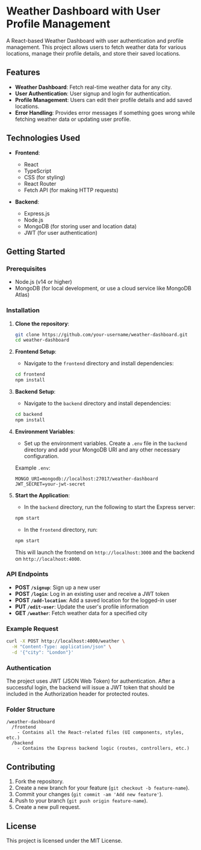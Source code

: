 # Weather Dashboard with User Profile Management

A React-based Weather Dashboard with user authentication and profile management. This project allows users to fetch weather data for various locations, manage their profile details, and store their saved locations.

## Features

- **Weather Dashboard**: Fetch real-time weather data for any city.
- **User Authentication**: User signup and login for authentication.
- **Profile Management**: Users can edit their profile details and add saved locations.
- **Error Handling**: Provides error messages if something goes wrong while fetching weather data or updating user profile.

## Technologies Used

- **Frontend**:
  - React
  - TypeScript
  - CSS (for styling)
  - React Router
  - Fetch API (for making HTTP requests)

- **Backend**:
  - Express.js
  - Node.js
  - MongoDB (for storing user and location data)
  - JWT (for user authentication)

## Getting Started

### Prerequisites

- Node.js (v14 or higher)
- MongoDB (for local development, or use a cloud service like MongoDB Atlas)

### Installation

1. **Clone the repository**:

   ```bash
   git clone https://github.com/your-username/weather-dashboard.git
   cd weather-dashboard
   ```

2. **Frontend Setup**:

   - Navigate to the `frontend` directory and install dependencies:

   ```bash
   cd frontend
   npm install
   ```

3. **Backend Setup**:

   - Navigate to the `backend` directory and install dependencies:

   ```bash
   cd backend
   npm install
   ```

4. **Environment Variables**:

   - Set up the environment variables. Create a `.env` file in the `backend` directory and add your MongoDB URI and any other necessary configuration.

   Example `.env`:

   ```
   MONGO_URI=mongodb://localhost:27017/weather-dashboard
   JWT_SECRET=your-jwt-secret
   ```

5. **Start the Application**:

   - In the `backend` directory, run the following to start the Express server:

   ```bash
   npm start
   ```

   - In the `frontend` directory, run:

   ```bash
   npm start
   ```

   This will launch the frontend on `http://localhost:3000` and the backend on `http://localhost:4000`.

### API Endpoints

- **POST `/signup`**: Sign up a new user
- **POST `/login`**: Log in an existing user and receive a JWT token
- **POST `/add-location`**: Add a saved location for the logged-in user
- **PUT `/edit-user`**: Update the user's profile information
- **GET `/weather`**: Fetch weather data for a specified city

### Example Request

```bash
curl -X POST http://localhost:4000/weather \
  -H "Content-Type: application/json" \
  -d '{"city": "London"}'
```

### Authentication

The project uses JWT (JSON Web Token) for authentication. After a successful login, the backend will issue a JWT token that should be included in the Authorization header for protected routes.

### Folder Structure

```
/weather-dashboard
  /frontend
    - Contains all the React-related files (UI components, styles, etc.)
  /backend
    - Contains the Express backend logic (routes, controllers, etc.)
```

## Contributing

1. Fork the repository.
2. Create a new branch for your feature (`git checkout -b feature-name`).
3. Commit your changes (`git commit -am 'Add new feature'`).
4. Push to your branch (`git push origin feature-name`).
5. Create a new pull request.

## License

This project is licensed under the MIT License.
